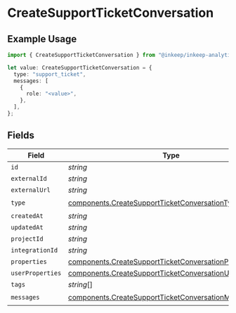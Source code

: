# CreateSupportTicketConversation

## Example Usage

```typescript
import { CreateSupportTicketConversation } from "@inkeep/inkeep-analytics/models/components";

let value: CreateSupportTicketConversation = {
  type: "support_ticket",
  messages: [
    {
      role: "<value>",
    },
  ],
};
```

## Fields

| Field                                                                                                                                | Type                                                                                                                                 | Required                                                                                                                             | Description                                                                                                                          |
| ------------------------------------------------------------------------------------------------------------------------------------ | ------------------------------------------------------------------------------------------------------------------------------------ | ------------------------------------------------------------------------------------------------------------------------------------ | ------------------------------------------------------------------------------------------------------------------------------------ |
| `id`                                                                                                                                 | *string*                                                                                                                             | :heavy_minus_sign:                                                                                                                   | N/A                                                                                                                                  |
| `externalId`                                                                                                                         | *string*                                                                                                                             | :heavy_minus_sign:                                                                                                                   | N/A                                                                                                                                  |
| `externalUrl`                                                                                                                        | *string*                                                                                                                             | :heavy_minus_sign:                                                                                                                   | N/A                                                                                                                                  |
| `type`                                                                                                                               | [components.CreateSupportTicketConversationType](../../models/components/createsupportticketconversationtype.md)                     | :heavy_check_mark:                                                                                                                   | N/A                                                                                                                                  |
| `createdAt`                                                                                                                          | *string*                                                                                                                             | :heavy_minus_sign:                                                                                                                   | N/A                                                                                                                                  |
| `updatedAt`                                                                                                                          | *string*                                                                                                                             | :heavy_minus_sign:                                                                                                                   | N/A                                                                                                                                  |
| `projectId`                                                                                                                          | *string*                                                                                                                             | :heavy_minus_sign:                                                                                                                   | N/A                                                                                                                                  |
| `integrationId`                                                                                                                      | *string*                                                                                                                             | :heavy_minus_sign:                                                                                                                   | N/A                                                                                                                                  |
| `properties`                                                                                                                         | [components.CreateSupportTicketConversationProperties](../../models/components/createsupportticketconversationproperties.md)         | :heavy_minus_sign:                                                                                                                   | N/A                                                                                                                                  |
| `userProperties`                                                                                                                     | [components.CreateSupportTicketConversationUserProperties](../../models/components/createsupportticketconversationuserproperties.md) | :heavy_minus_sign:                                                                                                                   | N/A                                                                                                                                  |
| `tags`                                                                                                                               | *string*[]                                                                                                                           | :heavy_minus_sign:                                                                                                                   | N/A                                                                                                                                  |
| `messages`                                                                                                                           | [components.CreateSupportTicketConversationMessages](../../models/components/createsupportticketconversationmessages.md)[]           | :heavy_check_mark:                                                                                                                   | N/A                                                                                                                                  |